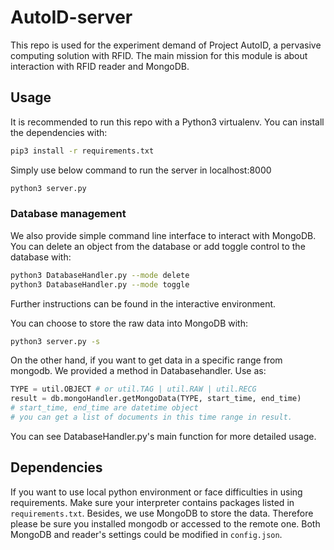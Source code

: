# AutoID-server
This repo is used for the experiment demand of Project AutoID, a pervasive computing solution with RFID. The main mission for this module is about interaction with RFID reader and MongoDB.

## Usage
It is recommended to run this repo with a Python3 virtualenv. You can install the dependencies with:
```bash
pip3 install -r requirements.txt
```
Simply use below command to run the server in localhost:8000
```bash
python3 server.py
```

### Database management
We also provide simple command line interface to interact with MongoDB.
You can delete an object from the database or add toggle control to the database with:
```bash
python3 DatabaseHandler.py --mode delete
python3 DatabaseHandler.py --mode toggle
```
Further instructions can be found in the interactive environment.

You can choose to store the raw data into MongoDB with:
```bash
python3 server.py -s
```
On the other hand, if you want to get data in a specific range from mongodb. We provided a method in Databasehandler. Use as:
```python
TYPE = util.OBJECT # or util.TAG | util.RAW | util.RECG
result = db.mongoHandler.getMongoData(TYPE, start_time, end_time)
# start_time, end_time are datetime object
# you can get a list of documents in this time range in result.
```
You can see DatabaseHandler.py's main function for more detailed usage.

## Dependencies
If you want to use local python environment or face difficulties in using requirements. Make sure your interpreter contains packages listed in `requirements.txt`.
Besides, we use MongoDB to store the data. Therefore please be sure you installed mongodb or accessed to the remote one.
Both MongoDB and reader's settings could be modified in `config.json`.